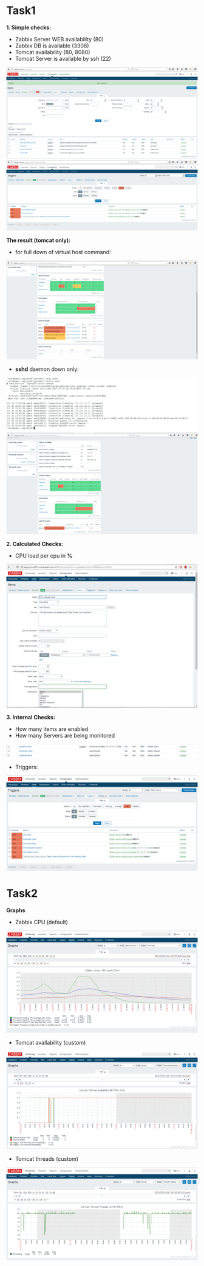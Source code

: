 # Task1

__1. Simple checks:__
* Zabbix Server WEB availability (80)
* Zabbix DB is available (3306)
* Tomcat availability (80, 8080)
* Tomcat Server is available by ssh (22)

<img src="img/add1-1.png">
<img src="img/add1-2.png">

__The result (tomcat only):__
* for full down of virtual host command:
<img src="img/1-1.png">

* **sshd** daemon down only:
<img src="img/1-2.png">
<img src="img/1-3.png">

__2. Calculated Checks:__

* CPU load per cpu in **%**
<img src="img/2-1.png">

__3. Internal Checks:__

* How many items are enabled
* How many Servers are being monitored

<img src="img/3-1.png">

* Triggers:

<img src="img/3-2.png">

# Task2
__Graphs__

* Zabbix CPU (default)

<img src="img/4-1.png">

* Tomcat availability (custom)

<img src="img/4-2.png">

* Tomcat threads (custom)

<img src="img/4-3.png">